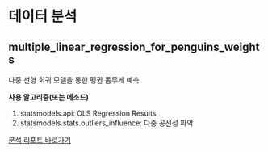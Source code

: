 # 데이터 분석
## multiple_linear_regression_for_penguins_weights
다중 선형 회귀 모델을 통한 펭귄 몸무게 예측  

**사용 알고리즘(또는 메소드)**
1. statsmodels.api: OLS Regression Results
2. statsmodels.stats.outliers_influence: 다중 공선성 파악  

[분석 리포트 바로가기](https://data-analysis-by-jiu.notion.site/c09d808fb73c45df8e0cd20a1b65e87a?pvs=4)


